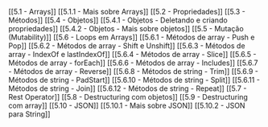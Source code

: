 [[5.1 - Arrays]]
[[5.1.1 - Mais sobre Arrays]]
[[5.2 - Propriedades]]
[[5.3 - Métodos]]
[[5.4 - Objetos]]
[[5.4.1 - Objetos - Deletando e criando propriedades]]
[[5.4.2 - Objetos - Mais sobre objetos]]
[[5.5 - Mutação (Mutability)]]
[[5.6 - Loops em Arrays]]
[[5.6.1 - Métodos de array - Push e Pop]]
[[5.6.2 - Métodos de array - Shift e Unshift]]
[[5.6.3 - Métodos de array - IndexOf e lastIndexOf]]
[[5.6.4 - Métodos de array - Slice]]
[[5.6.5 - Métodos de array - forEach]]
[[5.6.6 - Métodos de array - Includes]]
[[5.6.7 - Métodos de array - Reverse]]
[[5.6.8 - Métodos de string - Trim]]
[[5.6.9 - Métodos de string - PadStart]]
[[5.6.10 - Métodos de string - Split]]
[[5.6.11 - Métodos de string - Join]]
[[5.6.12 - Métodos de string - Repeat]]
[[5.7 - Rest Operator]]
[[5.8 - Destructuring com objetos]]
[[5.9 - Destructuring com array]]
[[5.10 - JSON]]
[[5.10.1 - Mais sobre JSON]]
[[5.10.2 - JSON para String]]

